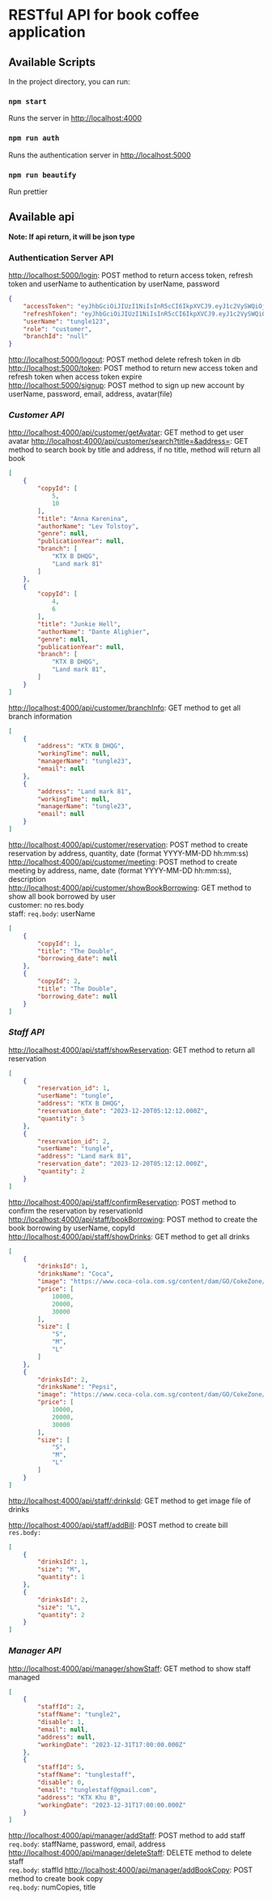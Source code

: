 # RESTful API for book coffee application


## Available Scripts

In the project directory, you can run:

### `npm start`
Runs the server in [http://localhost:4000](http://localhost:4000)

### `npm run auth`
Runs the authentication server in [http://localhost:5000](http://localhost:5000)

### `npm run beautify`
Run prettier

## Available api
**Note: If api return, it will be json type**

### Authentication Server API
[http://localhost:5000/login](http://localhost:5000/login): POST method to return access token, refresh token and userName to authentication by userName, password
```json
{
    "accessToken": "eyJhbGciOiJIUzI1NiIsInR5cCI6IkpXVCJ9.eyJ1c2VySWQiOjcsInJvbGUiOiJjdXN0b21lciIsImlhdCI6MTY5OTQxODk0NSwiZXhwIjoxNjk5NDI2MTQ1fQ.p0kSsupC3S5sbk7_hzvybqQUA7VM0EiMaYRDRhcu2GM",
    "refreshToken": "eyJhbGciOiJIUzI1NiIsInR5cCI6IkpXVCJ9.eyJ1c2VySWQiOjcsInJvbGUiOiJjdXN0b21lciIsImlhdCI6MTY5OTQxODk0NSwiZXhwIjoxNjk5NDIyNTQ1fQ.Mo401XZg6XWeOEEO-QJ7_mhLtxzrJmFpb66_Ph5EsRo",
    "userName": "tungle123",
    "role": "customer",
    "branchId": "null"
}
```
[http://localhost:5000/logout](http://localhost:5000/logout): POST method delete refresh token in db\
[http://localhost:5000/token](http://localhost:5000/token): POST method to return new access token and refresh token when access token expire\
[http://localhost:5000/signup](http://localhost:5000/signup): POST method to sign up new account by userName, password, email, address, avatar(file)

### _Customer API_
[http://localhost:4000/api/customer/getAvatar](http://localhost:4000/api/customer/getAvatar): GET method to get user avatar
[http://localhost:4000/api/customer/search?title=&address=](http://localhost:4000/api/customer/search): GET method to search book by title and address, if no title, method will return all book
```json
[
    {
        "copyId": [
            5,
            10
        ],
        "title": "Anna Karenina",
        "authorName": "Lev Tolstoy",
        "genre": null,
        "publicationYear": null,
        "branch": [
            "KTX B DHQG",
            "Land mark 81"
        ]
    },
    {
        "copyId": [
            4,
            6
        ],
        "title": "Junkie Hell",
        "authorName": "Dante Alighier",
        "genre": null,
        "publicationYear": null,
        "branch": [
            "KTX B DHQG",
            "Land mark 81",
        ]
    }
]
```
[http://localhost:4000/api/customer/branchInfo](http://localhost:4000/api/customer/branchInfo): GET method to get all branch information
```json
[
    {
        "address": "KTX B DHQG",
        "workingTime": null,
        "managerName": "tungle23",
        "email": null
    },
    {
        "address": "Land mark 81",
        "workingTime": null,
        "managerName": "tungle23",
        "email": null
    }
]
```
[http://localhost:4000/api/customer/reservation](http://localhost:4000/api/customer/reservation): POST method to create reservation by address, quantity, date (format YYYY-MM-DD hh:mm:ss)\
[http://localhost:4000/api/customer/meeting](http://localhost:4000/api/customer/meeting): POST method to create meeting by address, name, date (format YYYY-MM-DD hh:mm:ss), description\
[http://localhost:4000/api/customer/showBookBorrowing](http://localhost:4000/api/customer/showBookBorrowing): GET method to show all book borrowed by user\
customer: no res.body\
staff: `req.body`: userName
```json
[
    {
        "copyId": 1,
        "title": "The Double",
        "borrowing_date": null
    },
    {
        "copyId": 2,
        "title": "The Double",
        "borrowing_date": null
    }
]
```

### _Staff API_
[http://localhost:4000/api/staff/showReservation](http://localhost:4000/api/staff/showReservation): GET method to return all reservation
```json
[
    {
        "reservation_id": 1,
        "userName": "tungle",
        "address": "KTX B DHQG",
        "reservation_date": "2023-12-20T05:12:12.000Z",
        "quantity": 5
    },
    {
        "reservation_id": 2,
        "userName": "tungle",
        "address": "Land mark 81",
        "reservation_date": "2023-12-20T05:12:12.000Z",
        "quantity": 2
    }
]
```
[http://localhost:4000/api/staff/confirmReservation](http://localhost:4000/api/staff/confirmReservation): POST method to confirm the reservation by reservationId\
[http://localhost:4000/api/staff/bookBorrowing](http://localhost:4000/api/staff/bookBorrowing): POST method to create the book borrowing by userName, copyId
[http://localhost:4000/api/staff/showDrinks](http://localhost:4000/api/staff/showDrinks): GET method to get all drinks
```json
[
    {
        "drinksId": 1,
        "drinksName": "Coca",
        "image": "https://www.coca-cola.com.sg/content/dam/GO/CokeZone/Common/ShareACokeSG/ShareACokeSG_1.jpg",
        "price": [
            10000,
            20000,
            30000
        ],
        "size": [
            "S",
            "M",
            "L"
        ]
    },
    {
        "drinksId": 2,
        "drinksName": "Pepsi",
        "image": "https://www.coca-cola.com.sg/content/dam/GO/CokeZone/Common/ShareACokeSG/ShareACokeSG_1.jpg",
        "price": [
            10000,
            20000,
            30000
        ],
        "size": [
            "S",
            "M",
            "L"
        ]
    }
]
```
[http://localhost:4000/api/staff/:drinksId](http://localhost:4000/api/staff/:drinksId): GET method to get image file of drinks

[http://localhost:4000/api/staff/addBill](http://localhost:4000/api/staff/addBill): POST method to create bill \
`res.body:`
```json
[
    {
        "drinksId": 1,
        "size": "M",
        "quantity": 1
    },
    {
        "drinksId": 2,
        "size": "L",
        "quantity": 2
    }
]
```

### _Manager API_
[http://localhost:4000/api/manager/showStaff](http://localhost:4000/api/manager/showStaff): GET method to show staff managed

```json
[
    {
        "staffId": 2,
        "staffName": "tungle2",
        "disable": 1,
        "email": null,
        "address": null,
        "workingDate": "2023-12-31T17:00:00.000Z"
    },
    {
        "staffId": 5,
        "staffName": "tunglestaff",
        "disable": 0,
        "email": "tunglestaff@gmail.com",
        "address": "KTX Khu B",
        "workingDate": "2023-12-31T17:00:00.000Z"
    }
]
```

[http://localhost:4000/api/manager/addStaff](http://localhost:4000/api/manager/addStaff): POST method to add staff \
`req.body`: staffName, password, email, address \
[http://localhost:4000/api/manager/deleteStaff](http://localhost:4000/api/manager/deleteStaff): DELETE method to delete staff \
`req.body`: staffId
[http://localhost:4000/api/manager/addBookCopy](http://localhost:4000/api/manager/addBookCopy): POST method to create book copy\
`req.body`: numCopies, title
